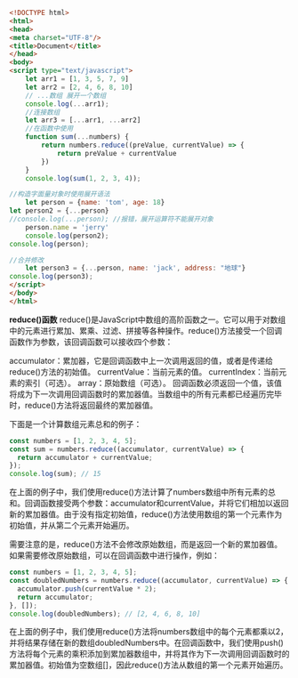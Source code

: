 ```html
<!DOCTYPE html>
<html>
<head>
<meta charset="UTF-8"/>
<title>Document</title>
</head>
<body>
<script type="text/javascript">
    let arr1 = [1, 3, 5, 7, 9]
    let arr2 = [2, 4, 6, 8, 10]
    // ...数组 展开一个数组
    console.log(...arr1); 
    //连接数组
    let arr3 = [...arr1, ...arr2]
    //在函数中使用
    function sum(...numbers) {
        return numbers.reduce((preValue, currentValue) => {
            return preValue + currentValue
        })
    }
    console.log(sum(1, 2, 3, 4));

//构造字面量对象时使用展开语法
    let person = {name: 'tom', age: 18}
let person2 = {...person}
//console.log(...person); //报错，展开运算符不能展开对象
    person.name = 'jerry'
    console.log(person2);
console.log(person);

//合并修改
    let person3 = {...person, name: 'jack', address: "地球"}
console.log(person3);
</script>
</body>
</html>
```
**reduce()函数**
reduce()是JavaScript中数组的高阶函数之一。它可以用于对数组中的元素进行累加、累乘、过滤、拼接等各种操作。reduce()方法接受一个回调函数作为参数，该回调函数可以接收四个参数：

accumulator：累加器，它是回调函数中上一次调用返回的值，或者是传递给reduce()方法的初始值。
currentValue：当前元素的值。
currentIndex：当前元素的索引（可选）。
array：原始数组（可选）。
回调函数必须返回一个值，该值将成为下一次调用回调函数时的累加器值。当数组中的所有元素都已经遍历完毕时，reduce()方法将返回最终的累加器值。

下面是一个计算数组元素总和的例子：
```JavaScript
const numbers = [1, 2, 3, 4, 5];
const sum = numbers.reduce((accumulator, currentValue) => {
  return accumulator + currentValue;
});
console.log(sum); // 15
```
在上面的例子中，我们使用reduce()方法计算了numbers数组中所有元素的总和。回调函数接受两个参数：accumulator和currentValue，并将它们相加以返回新的累加器值。由于没有指定初始值，reduce()方法使用数组的第一个元素作为初始值，并从第二个元素开始遍历。

需要注意的是，reduce()方法不会修改原始数组，而是返回一个新的累加器值。如果需要修改原始数组，可以在回调函数中进行操作，例如：
```JavaScript
const numbers = [1, 2, 3, 4, 5];
const doubledNumbers = numbers.reduce((accumulator, currentValue) => {
  accumulator.push(currentValue * 2);
  return accumulator;
}, []);
console.log(doubledNumbers); // [2, 4, 6, 8, 10]
```
在上面的例子中，我们使用reduce()方法将numbers数组中的每个元素都乘以2，并将结果存储在新的数组doubledNumbers中。在回调函数中，我们使用push()方法将每个元素的乘积添加到累加器数组中，并将其作为下一次调用回调函数时的累加器值。初始值为空数组[]，因此reduce()方法从数组的第一个元素开始遍历。